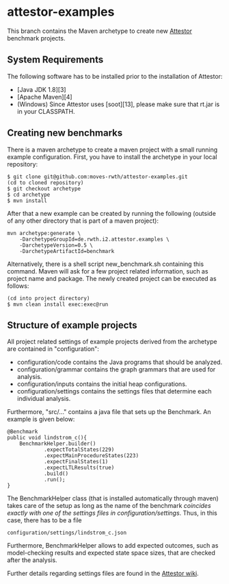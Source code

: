 # attestor-examples

This branch contains the Maven archetype to create new [Attestor][1] benchmark projects.

## System Requirements

The following software has to be installed prior to the installation of Attestor:

- [Java JDK 1.8][3]
- [Apache Maven][4]
- (Windows) Since Attestor uses [soot][13], please make sure that rt.jar is in your CLASSPATH.

## Creating new benchmarks

There is a maven archetype to create a maven project with a small running example configuration.
First, you have to install the archetype in your local repository:

    $ git clone git@github.com:moves-rwth/attestor-examples.git
    (cd to cloned repository)
    $ git checkout archetype
    $ cd archetype
    $ mvn install

After that a new example can be created by running the following (outside of any other directory that is part of a maven project):

    mvn archetype:generate \
        -DarchetypeGroupId=de.rwth.i2.attestor.examples \
        -DarchetypeVersion=0.5 \
        -DarchetypeArtifactId=benchmark

Alternatively, there is a shell script new_benchmark.sh containing this command.
Maven will ask for a few project related information, such as project name and 
package.
The newly created project can be executed as follows:

    (cd into project directory)
    $ mvn clean install exec:exec@run

## Structure of example projects

All project related settings of example projects derived from the archetype are contained in "configuration":

- configuration/code contains the Java programs that should be analyzed.
- configuration/grammar contains the graph grammars that are used for analysis.
- configuration/inputs contains the initial heap configurations.
- configuration/settings contains the settings files that determine each individual analysis.

Furthermore, "src/..." contains a java file that sets up the Benchmark.
An example is given below:


    @Benchmark
    public void lindstrom_c(){
        BenchmarkHelper.builder()
                .expectTotalStates(229)
                .expectMainProcedureStates(223)
                .expectFinalStates(1)
                .expectLTLResults(true)
                .build()
                .run();
    }

The BenchmarkHelper class (that is installed automatically through maven) takes care of the setup as long as the name
of the benchmark *coincides exactly with one of the settings files in configuration/settings*.
Thus, in this case, there has to be a file

    configuration/settings/lindstrom_c.json

Furthermore, BenchmarkHelper allows to add expected outcomes, such as model-checking results and expected state space sizes, that are checked after the analysis.

Further details regarding settings files are found in the [Attestor wiki][2].

[1]: https://github.com/moves-rwth/attestor
[2]: https://github.com/moves-rwth/attestor/wiki/Settings-file

